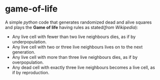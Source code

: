 # game-of-life
A simple *python* code that generates randomized dead and alive squares and plays the **Game of life** having rules as stated(*from Wikipedia*):

* Any live cell with fewer than two live neighbours dies, as if by underpopulation.
* Any live cell with two or three live neighbours lives on to the next generation.
* Any live cell with more than three live neighbours dies, as if by overpopulation.
* Any dead cell with exactly three live neighbours becomes a live cell, as if by reproduction.

